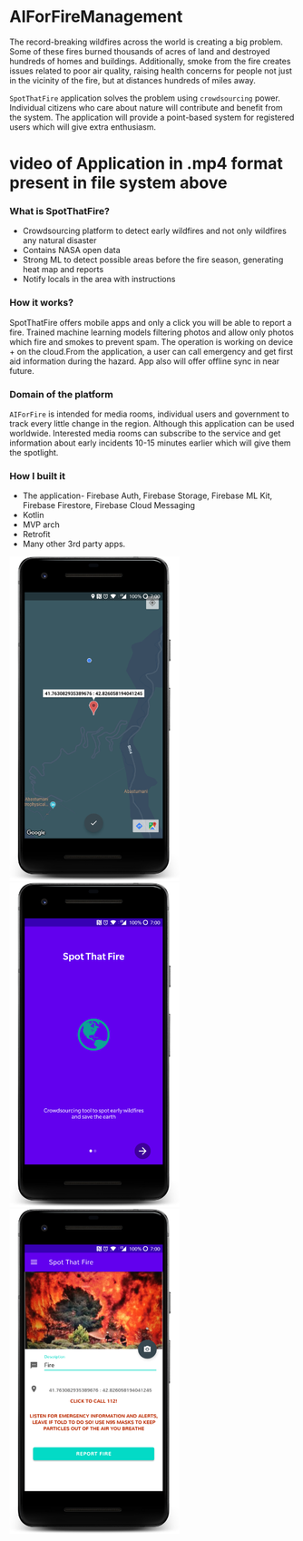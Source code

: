 

# AIForFireManagement 

The record-breaking wildfires across the world is creating a big problem. Some of these fires burned thousands of acres of land and destroyed hundreds of homes and buildings. Additionally, smoke from the fire creates issues related to poor air quality, raising health concerns for people not just in the vicinity of the fire, but at distances hundreds of miles away.

`SpotThatFire` application solves the problem using `crowdsourcing` power. Individual citizens who care about nature will contribute and benefit from the system. The application will provide a point-based system for registered users which will give extra enthusiasm.


# video of Application in .mp4 format present in file system above

### What is SpotThatFire?
- Crowdsourcing platform to detect early wildfires and not only wildfires any natural disaster
- Contains NASA open data
- Strong ML to detect possible areas before the fire season, generating heat map and reports
- Notify locals in the area with instructions


### How it works?
SpotThatFire offers mobile apps and only a click you will be able to report a fire. Trained machine learning models filtering photos and allow only photos which fire and smokes to prevent spam. The operation is working on device + on the cloud.From the application, a user can call emergency and get first aid information during the hazard. App also will offer offline sync in near future.

### Domain of the platform
`AIForFire` is intended for media rooms, individual users and government to track every little change in the region. Although this application can be used worldwide.
Interested media rooms can subscribe to the service and get information about early incidents 10-15 minutes earlier which will give them the spotlight.



### How I built it
- The application- Firebase Auth, Firebase Storage, Firebase ML Kit, Firebase Firestore, Firebase Cloud Messaging
- Kotlin
- MVP arch
- Retrofit
- Many other 3rd party apps.

<img src="https://raw.githubusercontent.com/tatocaster/Spot-That-Fire/master/art/3.png" alt="All in one" width="300">
<img src="https://raw.githubusercontent.com/tatocaster/Spot-That-Fire/master/art/4.png" alt="All in one" width="300">
<img src="https://raw.githubusercontent.com/tatocaster/Spot-That-Fire/master/art/2.png" alt="All in one" width="300">






